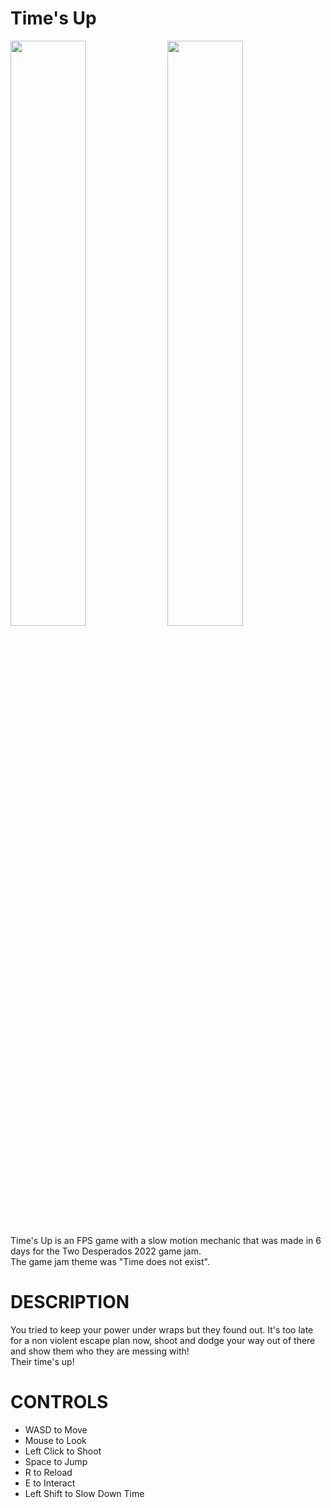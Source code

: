 # Time's Up
<img width="49%" src="https://img.itch.zone/aW1hZ2UvMTcwMTcxOS8xMDAyNTY2NS5qcGc=/original/Frw%2FE%2B.jpg"/> <img width="49%" src="https://img.itch.zone/aW1hZ2UvMTcwMTcxOS8xMDAyNTY2OC5qcGc=/original/cro9ur.jpg"/>\
Time's Up is an FPS game with a slow motion mechanic that was made in 6 days for the Two Desperados 2022 game jam.\
The game jam theme was "Time does not exist".
# DESCRIPTION
You tried to keep your power under wraps but they found out. It's too late for a non violent escape plan now, shoot and dodge your way out of there and show them who they are messing with!\
Their time's up!
# CONTROLS
- WASD to Move
- Mouse to Look
- Left Click to Shoot
- Space to Jump
- R to Reload
- E to Interact
- Left Shift to Slow Down Time
